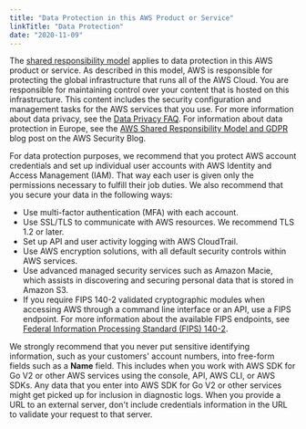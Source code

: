```yaml
---
title: "Data Protection in this AWS Product or Service"
linkTitle: "Data Protection"
date: "2020-11-09"
---
```


The [shared responsibility model](https://aws.amazon.com/compliance/shared-responsibility-model) applies to data
protection in this AWS product or service. As described in this model, AWS is responsible for protecting the global
infrastructure that runs all of the AWS Cloud. You are responsible for maintaining control over your content that is
hosted on this infrastructure. This content includes the security configuration and management tasks for the AWS
services that you use. For more information about data privacy, see
the [Data Privacy FAQ](http://aws.amazon.com/compliance/data-privacy-faq). For information about data protection in
Europe, see the
[AWS Shared Responsibility Model and GDPR](http://aws.amazon.com/blogs/security/the-aws-shared-responsibility-model-and-gdpr)
blog post on the AWS Security Blog.

For data protection purposes, we recommend that you protect AWS account credentials and set up individual user accounts
with AWS Identity and Access Management (IAM). That way each user is given only the permissions necessary to fulfill
their job duties. We also recommend that you secure your data in the following ways:

* Use multi-factor authentication (MFA) with each account.
* Use SSL/TLS to communicate with AWS resources. We recommend TLS 1.2 or later.
* Set up API and user activity logging with AWS CloudTrail.
* Use AWS encryption solutions, with all default security controls within AWS services.
* Use advanced managed security services such as Amazon Macie, which assists in discovering and securing personal data that
  is stored in Amazon S3.
* If you require FIPS 140-2 validated cryptographic modules when accessing AWS through a command line interface or an
  API, use a FIPS endpoint. For more information about the available FIPS endpoints,
  see [Federal Information Processing Standard (FIPS) 140-2](http://aws.amazon.com/compliance/fips).

We strongly recommend that you never put sensitive identifying information, such as your customers' account numbers,
into free-form fields such as a **Name** field. This includes when you work with AWS SDK for Go V2 or other AWS services
using the console, API, AWS CLI, or AWS SDKs. Any data that you enter into AWS SDK for Go V2 or other services might get
picked up for inclusion in diagnostic logs. When you provide a URL to an external server, don't include credentials
information in the URL to validate your request to that server.

